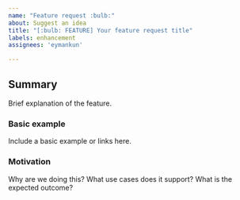 ```yaml
---
name: "Feature request :bulb:"
about: Suggest an idea
title: "[:bulb: FEATURE] Your feature request title"
labels: enhancement
assignees: 'eymankun'

---
```

<!--markdownlint-disable MD041 MD022 MD032 MD007 -->

## Summary
Brief explanation of the feature.

### Basic example
Include a basic example or links here.

### Motivation
Why are we doing this? What use cases does it support? What is the expected outcome?
